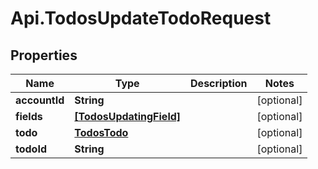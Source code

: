 # Api.TodosUpdateTodoRequest

## Properties
Name | Type | Description | Notes
------------ | ------------- | ------------- | -------------
**accountId** | **String** |  | [optional] 
**fields** | [**[TodosUpdatingField]**](TodosUpdatingField.md) |  | [optional] 
**todo** | [**TodosTodo**](TodosTodo.md) |  | [optional] 
**todoId** | **String** |  | [optional] 


